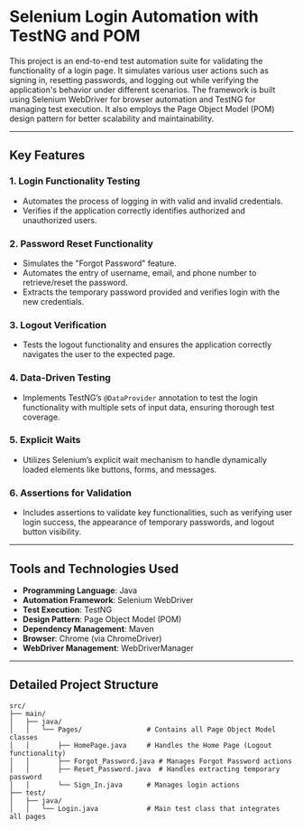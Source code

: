 # Selenium Login Automation with TestNG and POM

This project is an end-to-end test automation suite for validating the functionality of a login page. It simulates various user actions such as signing in, resetting passwords, and logging out while verifying the application's behavior under different scenarios. The framework is built using Selenium WebDriver for browser automation and TestNG for managing test execution. It also employs the Page Object Model (POM) design pattern for better scalability and maintainability.

---

## Key Features
### 1. **Login Functionality Testing**
- Automates the process of logging in with valid and invalid credentials.
- Verifies if the application correctly identifies authorized and unauthorized users.

### 2. **Password Reset Functionality**
- Simulates the "Forgot Password" feature.
- Automates the entry of username, email, and phone number to retrieve/reset the password.
- Extracts the temporary password provided and verifies login with the new credentials.

### 3. **Logout Verification**
- Tests the logout functionality and ensures the application correctly navigates the user to the expected page.

### 4. **Data-Driven Testing**
- Implements TestNG’s `@DataProvider` annotation to test the login functionality with multiple sets of input data, ensuring thorough test coverage.

### 5. **Explicit Waits**
- Utilizes Selenium’s explicit wait mechanism to handle dynamically loaded elements like buttons, forms, and messages.

### 6. **Assertions for Validation**
- Includes assertions to validate key functionalities, such as verifying user login success, the appearance of temporary passwords, and logout button visibility.

---

## Tools and Technologies Used
- **Programming Language**: Java
- **Automation Framework**: Selenium WebDriver
- **Test Execution**: TestNG
- **Design Pattern**: Page Object Model (POM)
- **Dependency Management**: Maven
- **Browser**: Chrome (via ChromeDriver)
- **WebDriver Management**: WebDriverManager

---

## Detailed Project Structure
```plaintext
src/
├── main/
│   ├── java/
│   │   └── Pages/                # Contains all Page Object Model classes
│   │       ├── HomePage.java     # Handles the Home Page (Logout functionality)
│   │       ├── Forgot_Password.java # Manages Forgot Password actions
│   │       ├── Reset_Password.java  # Handles extracting temporary password
│   │       └── Sign_In.java      # Manages login actions
├── test/
│   ├── java/
│   │   └── Login.java            # Main test class that integrates all pages
